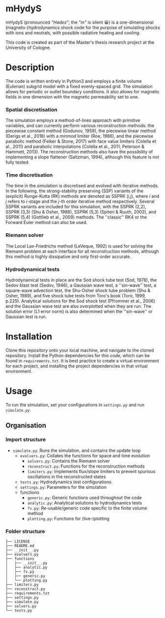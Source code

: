 # mHydyS
mHydyS (pronounced *"Hades"*; the *"m"* is silent 😀) is a one-dimensional (magneto-)hydrodynamics shock code for the purpose of simulating shocks with ions and neutrals, with possible radiative heating and cooling.

This code is created as part of the Master's thesis research project at the University of Cologne.

# Description
The code is written entirely in Python3 and employs a finite volume (Eulerian) subgrid model with a fixed evenly-spaced grid. The simulation allows for periodic or outlet boundary conditions. It also allows for magnetic fields in one dimension with the magnetic permeability set to one.

### Spatial discretisation
The simulation employs a method-of-lines approach with primitive variables, and can currently perform various reconstruction methods: the piecewise constant method (Godunov, 1959), the piecewise linear method (Derigs et al., 2018) with a *minmod* limiter (Roe, 1986), and the piecewise parabolic method (Felker & Stone, 2017) with face value limiters (Colella et al., 2011) and parabolic interpolations (Colella et al., 2011; Peterson & Hammett, 2013). The reconstruction methods also have the possibility of implementing a slope flattener (Saltzman, 1994), although this feature is not fully tested.

### Time discretisation
The time in the simulation is discretised and evolved with iterative methods. In the following, the strong-stability preserving (SSP) variants of the (explicit) Runge-Kutta (RK) methods are denoted as SSPRK (*i*,*j*), where *i* and *j* refers to *i*-stage and the *j*-th order iterative method respectively. Several SSPRK variants are included for this simulation, with the SSPRK (2,2), SSPRK (3,3) (Shu & Osher, 1988), SSPRK (5,3) (Spiteri & Ruuth, 2002), and SSPRK (5,4) (Gottlieb et al., 2009) methods. The ''classic'' RK4 or the Forward Euler method can also be used.

### Riemann solver
The Local Lax-Friedrichs method (LeVeque, 1992) is used for solving the Riemann problem at each interface for all reconstruction methods, although this method is highly dissipative and only first-order accurate.

### Hydrodynamical tests
Hydrodynamical tests in place are the Sod shock tube test (Sod, 1978), the Sedov blast test (Sedov, 1946), a Gaussian wave test, a ''sin-wave'' test, a square-wave advection test, the Shu-Osher shock tube problem (Shu & Osher, 1989), and five shock tube tests from Toro's book (Toro, 1999, p.225). Analytical solutions for the Sod shock test (Pfrommer et al., 2006) and the Gaussian wave test are also overplotted when they are run. The solution error (L1 error norm) is also determined when the ''sin-wave'' or Gaussian test is run.

# Installation
Clone this repository onto your local machine, and navigate to the cloned repository. Install the Python dependencies for this code, which can be found in *`requirements.txt`*. It is best practice to create a virtual environment for each project, and installing the project dependencies in that virtual environment.

# Usage
To run the simulation, set your configurations in *`settings.py`* and run *`simulate.py`*.

## Organisation

### Import structure
- `simulate.py`: Runs the simulation, and contains the update loop
    - `evolvers.py`: Collates the functions for space and time evolution
        - `solvers.py`: Contains the Riemann solver
        - `reconstruct.py`: Functions for the reconstruction methods
        - `limiters.py`: Implements flux/slope limiters to prevent spurious oscillations in the reconstructed states
    - `tests.py`: Hydrodynamics test configurations
    - `settings.py`: Parameters for the simulation
    - functions
        - `generic.py`: Generic functions used throughout the code
        - `analytic.py`: Analytical solutions to hydrodynamics tests
        - `fv.py`: Re-usable/generic code specific to the finite volume method
        - `plotting.py`: Functions for (live-)plotting

### Folder structure
```
├── LICENSE
├── README.md
├── __init__.py
├── evolvers.py
├── functions
│   ├── __init__.py
│   ├── analytic.py
│   ├── fv.py
│   ├── generic.py
│   └── plotting.py
├── limiters.py
├── reconstruct.py
├── requirements.txt
├── settings.py
├── simulate.py
├── solvers.py
└── tests.py
```
